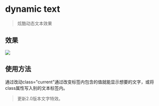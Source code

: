# dynamic text

>炫酷动态文本效果

## 效果

![](https://i.imgur.com/kRdCglj.gif)

## 使用方法

通过改动class="current"通过改变标签内包含的值就能显示想要的文字，或将class属性写入别的文本标签内。



> 更新2.0版本文字特效。